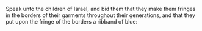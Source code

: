 Speak unto the children of Israel, and bid them that they make them fringes in the borders of their garments throughout their generations, and that they put upon the fringe of the borders a ribband of blue:
